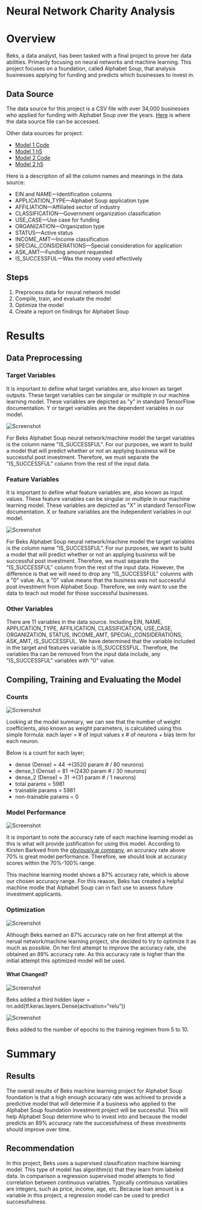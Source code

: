 # Neural Network Charity Analysis

# Overview
Beks, a data analyst, has been tasked with a final project to prove her data abilities. Primarily focusing on neural networks and machine learning. This project focuses on a foundation, called Alphabet Soup, that analysis businesses applying for funding and predicts which businesses to invest in.

## Data Source
The data source for this project is a CSV file with over 34,000 businesses who applied for funding with Alphabet Soup over the years. [Here](https://github.com/Sborresch/Neural_Network_Charity_Analysis/blob/main/charity_data.csv) is where the data source file can be accessed.

Other data sources for project:
  - [Model 1 Code](https://github.com/Sborresch/Neural_Network_Charity_Analysis/blob/main/AlphabetSoupCharity.ipynb)
  - [Model 1 h5](https://github.com/Sborresch/Neural_Network_Charity_Analysis/blob/main/AlphabetSoupCharity.h5)
  - [Model 2 Code](https://github.com/Sborresch/Neural_Network_Charity_Analysis/blob/main/AlphabetSoupCharity_Optimization.ipynb)
  - [Model 2 h5](https://github.com/Sborresch/Neural_Network_Charity_Analysis/blob/main/AlphabetSoupCharity_Optimization.h5)

Here is a description of all the column names and meanings in the data source:
  - EIN and NAME—Identification columns
  - APPLICATION_TYPE—Alphabet Soup application type
  - AFFILIATION—Affiliated sector of industry
  - CLASSIFICATION—Government organization classification
  - USE_CASE—Use case for funding
  - ORGANIZATION—Organization type
  - STATUS—Active status
  - INCOME_AMT—Income classification
  - SPECIAL_CONSIDERATIONS—Special consideration for application
  - ASK_AMT—Funding amount requested
  - IS_SUCCESSFUL—Was the money used effectively

## Steps
1. Preprocess data for neural network model
2. Compile, train, and evaluate the model
3. Optimize the model
4. Create a report on findings for Alphabet Soup

# Results
## Data Preprocessing
### Target Variables
It is important to define what target variables are, also known as target outputs. These target variables can be singular or multiple in our machine learning model. These variables are depicted as "y" in standard TensorFlow documentation. Y or target variables are the dependent variables in our model.

![Screenshot](https://github.com/Sborresch/Neural_Network_Charity_Analysis/blob/main/Features_Targets.png)

For Beks Alphabet Soup neural network/machine model the target variables is the column name "IS_SUCCESSFUL". For our purposes, we want to build a model that will predict whether or not an applying business will be successful post investment. Therefore, we must separate the "IS_SUCCESSFUL" column from the rest of the input data. 

### Feature Variables
It is important to define what feature variables are, also known as input values. These feature variables can be singular or multiple in our machine learning model. These variables are depicted as "X" in standard TensorFlow documentation. X or feature variables are the independent variables in our model.

![Screenshot](https://github.com/Sborresch/Neural_Network_Charity_Analysis/blob/main/Features_Targets.png)

For Beks Alphabet Soup neural network/machine model the target variables is the column name "IS_SUCCESSFUL". For our purposes, we want to build a model that will predict whether or not an applying business will be successful post investment. Therefore, we must separate the "IS_SUCCESSFUL" column from the rest of the input data. However, the difference is that we will need to drop any "IS_SUCCESSFUL" columns with a "0" value. As, a "0" value means that the business was not successful post investment from Alphabet Soup. Therefore, we only want to use the data to teach out model for those successful businesses.

### Other Variables
There are 11 variables in the data source. Including EIN, NAME, APPLICATION_TYPE, AFFILICATION, CLASSIFICATION, USE_CASE, ORGANIZATION, STATUS, INCOME_AMT, SPECIAL_CONSIDERATIONS, ASK_AMT, IS_SUCCESSFUL. We have determined that the variable included in the target and features variable is IS_SUCCESSFUL. Therefore, the variables tha can be removed from the input data include, any "IS_SUCCESSFUL" variables with "0" value.

## Compiling, Training and Evaluating the Model
### Counts
![Screenshot](https://github.com/Sborresch/Neural_Network_Charity_Analysis/blob/main/Define_Model.png)

Looking at the model summary, we can see that the number of weight coefficients, also known as weight parameters, is calculated using this simple formula:
each layer = # of input values x # of neurons + bias term for each neuron.

Below is a count for each layer;
  - dense (Dense) = 44 ->(3520 param # / 80 neurons)
  - dense_1 (Dense) = 81 ->(2430 param # / 30 neurons)
  - dense_2 (Dense) = 31 ->(31 param # / 1 neurons)
  - total params = 5981
  - trainable params = 5981
  - non-trainable params = 0

### Model Performance
![Screenshot](https://github.com/Sborresch/Neural_Network_Charity_Analysis/blob/main/Accuracy_Test_1.png)

It is important to note the accuracy rate of each machine learning model as this is what will provide justification for using this model. According to Kirsten Barkved from the [obviously.ai company](https://www.obviously.ai/post/machine-learning-model-performance#:~:text=Good%20accuracy%20in%20machine%20learning,not%20only%20ideal%2C%20it%27s%20realistic.), an accuracy rate above 70% is great model performance. Therefore, we should look at accuracy scores within the 70%-100% range.

This machine learning model shows a 87% accuracy rate, which is above our chosen accuracy range. For this reason, Beks has created a helpful machine modle that Alphabet Soup can in fact use to assess future investment applicants.

### Optimization
![Screenshot](https://github.com/Sborresch/Neural_Network_Charity_Analysis/blob/main/Accuracy_Test_2.png)

Although Beks earned an 87% accuracy rate on her first attempt at the nerual network/machine learning project, she decided to try to optimize it as much as possible. On her first attempt to improve the accuracy rate, she obtained an 89% accuracy rate. As this accuracy rate is higher than the initial attempt this optimized model will be used.

#### What Changed?
![Screenshot](https://github.com/Sborresch/Neural_Network_Charity_Analysis/blob/main/Model_Optimization.png)

Beks added a third hidden layer = nn.add(tf.keras.layers.Dense(activation="relu"))

![Screenshot](https://github.com/Sborresch/Neural_Network_Charity_Analysis/blob/main/Epoch_Optimization.png)

Beks added to the number of epochs to the training regimen from 5 to 10.

# Summary
## Results
The overall results of Beks machine learning project for Alphabet Soup foundation is that a high enough accuracy rate was achived to provide a predictive model that will determine if a business who applied to the Alphabet Soup foundation investment project will be successful. This will help Alphabet Soup determine who to invest into and because the model predicts an 89% accuracy rate the successfulness of these investments should improve over time.

## Recommendation
In this project, Beks uses a supervised classification machine learning model. This type of model has algorithm(s) that they learn from labeled data. In comparison a regression supervised model attempts to find correlation between continuous variables. Typically continuous variables are integers, such as price, income, age, etc. Because loan amount is a variable in this project, a regression model can be used to predict successfulness.
